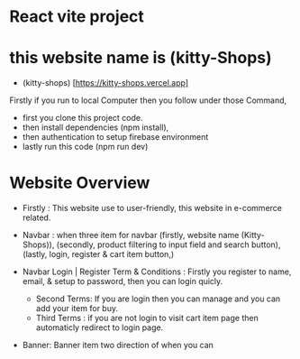 # React vite project 


# this website name is  (kitty-Shops)

- (kitty-shops) [https://kitty-shops.vercel.app]

Firstly if you run to local Computer then you follow under those Command, 

- first you clone this project code.
- then install dependencies (npm install),
- then authentication to setup firebase environment
- lastly run this code (npm run dev)


# Website Overview

- Firstly : This website use to user-friendly, this website in e-commerce related. 
- Navbar : when three item for navbar (firstly, website name (Kitty-Shops)), (secondly, product filtering to input field and search button), (lastly, login, register & cart item button,)

- Navbar Login | Register Term & Conditions : Firstly you register to name, email, & setup to password, then you can login quicly. 

     - Second Terms: If you are login then you can manage and you can add your item for buy. 
     - Third Terms : if you are not login to visit cart item page then automaticly redirect to login page. 

- Banner: Banner item two direction of when you can 
